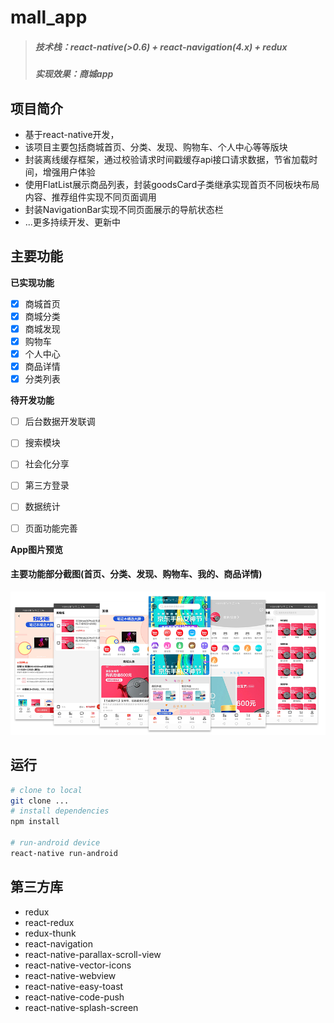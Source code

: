 # mall_app

> ##### 技术栈：react-native(>0.6) + react-navigation(4.x) + redux
> ##### 实现效果：商城app


## 项目简介
* 基于react-native开发，
* 该项目主要包括商城首页、分类、发现、购物车、个人中心等等版块
* 封装离线缓存框架，通过校验请求时间戳缓存api接口请求数据，节省加载时间，增强用户体验
* 使用FlatList展示商品列表，封装goodsCard子类继承实现首页不同板块布局内容、推荐组件实现不同页面调用
* 封装NavigationBar实现不同页面展示的导航状态栏
* ...更多持续开发、更新中



## 主要功能

 **已实现功能** 
- [x] 商城首页
- [x] 商城分类
- [x] 商城发现
- [x] 购物车
- [x] 个人中心
- [x] 商品详情
- [x] 分类列表

 **待开发功能**
- [ ] 后台数据开发联调
- [ ] 搜索模块
- [ ] 社会化分享
- [ ] 第三方登录
- [ ] 数据统计
- [ ] 页面功能完善

            

**App图片预览**

#### 主要功能部分截图(首页、分类、发现、购物车、我的、商品详情)
![预览](./shootScreen/mall.png)


## 运行

``` bash
# clone to local
git clone ...
# install dependencies
npm install

# run-android device
react-native run-android

```
## 第三方库
* redux
* react-redux
* redux-thunk
* react-navigation
* react-native-parallax-scroll-view
* react-native-vector-icons
* react-native-webview
* react-native-easy-toast
* react-native-code-push
* react-native-splash-screen


